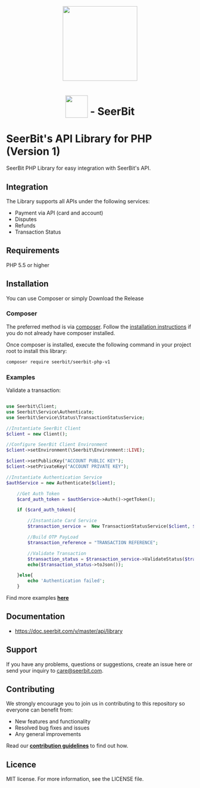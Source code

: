 <div align="center">
 <img width="200" valign="top" src="https://res.cloudinary.com/dy2dagugp/image/upload/v1571249658/seerbit-logo_mdinom.png">
</div>


<h1 align="center">
  <img width="60" valign="bottom" src="https://www.php.net/images/logos/php-logo.svg">
  - SeerBit
</h1>


# SeerBit's API Library for PHP (Version 1)

SeerBit PHP Library for easy integration with SeerBit's API.

## Integration
The Library supports all APIs under the following services:

* Payment via API (card and account)
* Disputes
* Refunds
* Transaction Status

## Requirements
PHP 5.5 or higher

## Installation ##
You can use Composer or simply Download the Release

### Composer ###

The preferred method is via [composer](https://getcomposer.org). Follow the
[installation instructions](https://getcomposer.org/doc/00-intro.md) if you do not already have
composer installed.


Once composer is installed, execute the following command in your project root to install this library:

```sh
composer require seerbit/seerbit-php-v1
```

### Examples ###

Validate a transaction:

```php

use Seerbit\Client;
use Seerbit\Service\Authenticate;
use Seerbit\Service\Status\TransactionStatusService;

//Instantiate SeerBit Client
$client = new Client();

//Configure SeerBit Client Environment
$client->setEnvironment(\Seerbit\Environment::LIVE);

$client->setPublicKey("ACCOUNT PUBLIC KEY");
$client->setPrivateKey("ACCOUNT PRIVATE KEY");

//Instantiate Authentication Service
$authService = new Authenticate($client);

    //Get Auth Token
    $card_auth_token = $authService->Auth()->getToken();

    if ($card_auth_token){

        //Instantiate Card Service
        $transaction_service =  New TransactionStatusService($client, $card_auth_token);

        //Build OTP PayLoad
        $transaction_reference = "TRANSACTION REFERENCE";

        //Validate Transaction
        $transaction_status = $transaction_service->ValidateStatus($transaction_reference);
        echo($transaction_status->toJson());

    }else{
        echo 'Authentication failed';
    }


```
Find more examples [**here**](./src/Examples) 

## Documentation ##
* https://doc.seerbit.com/v/master/api/library

## Support
If you have any problems, questions or suggestions, create an issue here or send your inquiry to care@seerbit.com.

## Contributing
We strongly encourage you to join us in contributing to this repository so everyone can benefit from:
* New features and functionality
* Resolved bug fixes and issues
* Any general improvements

Read our [**contribution guidelines**](CONTRIBUTING.md) to find out how.

## Licence
MIT license. For more information, see the LICENSE file.
